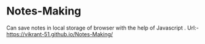 # Notes-Making
Can save notes in local storage of browser with the help of Javascript .
Url:- https://vikrant-51.github.io/Notes-Making/
